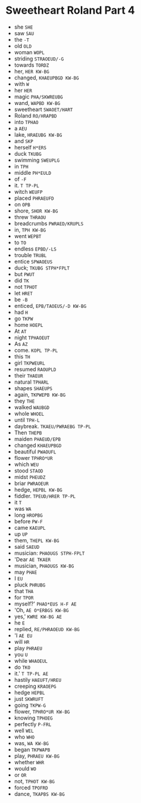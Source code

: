 # Sweetheart Roland Part 4

* she `SHE`
* saw `SAU`
* the `-T`
* old `OLD`
* woman `WOPL`
* striding `STRAOEUD/-G`
* towards `TORDZ`
* her, `HER KW-BG`
* changed, `KHAEUPBGD KW-BG`
* with `W`
* her `HER`
* magic `PHA/SKWREUBG`
* wand, `WAPBD KW-BG`
* sweetheart `SWAOET/HART`
* Roland `RO/HRAPBD`
* into `TPHAO`
* a `AEU`
* lake, `HRAEUBG KW-BG`
* and `SKP`
* herself `H*ERS`
* duck `TKUBG`
* swimming `SWEUPLG`
* in `TPH`
* middle `PH*EULD`
* of `-F`
* it. `T TP-PL`
* witch `WEUFP`
* placed `PHRAEUFD`
* on `OPB`
* shore, `SHOR KW-BG`
* threw `THRAOU`
* breadcrumbs `PWRAED/KRUPLS`
* in, `TPH KW-BG`
* went `WEPBT`
* to `TO`
* endless `EPBD/-LS`
* trouble `TRUBL`
* entice `SPWAOEUS`
* duck; `TKUBG STPH*FPLT`
* but `PWUT`
* did `TK`
* not `TPHOT`
* let `HRET`
* be `-B`
* enticed, `EPB/TAOEUS/-D KW-BG`
* had `H`
* go `TKPW`
* home `HOEPL`
* At `AT`
* night `TPHAOEUT`
* As `AZ`
* come. `KOPL TP-PL`
* this `TH`
* girl `TKPWEURL`
* resumed `RAOUPLD`
* their `THAEUR`
* natural `TPHARL`
* shapes `SHAEUPS`
* again, `TKPWEPB KW-BG`
* they `THE`
* walked `WAUBGD`
* whole `WHOEL`
* until `TPH-L`
* daybreak. `TKAEU/PWRAEBG TP-PL`
* Then `THEPB`
* maiden `PHAEUD/EPB`
* changed `KHAEUPBGD`
* beautiful `PWAOUFL`
* flower `TPHRO*UR`
* which `WEU`
* stood `STAOD`
* midst `PHEUDZ`
* briar `PWRAOEUR`
* hedge, `HEPBL KW-BG`
* fiddler. `TPEUD/HRER TP-PL`
* it `T`
* was `WA`
* long `HROPBG`
* before `PW-F`
* came `KAEUPL`
* up `UP`
* them, `THEPL KW-BG`
* said `SAEUD`
* musician: `PHAOUGS STPH-FPLT`
* 'Dear `AE TKAER`
* musician, `PHAOUGS KW-BG`
* may `PHAE`
* I `EU`
* pluck `PHRUBG`
* that `THA`
* for `TPOR`
* myself?' `PHAO*EUS H-F AE`
* 'Oh, `AE O*ERBGS KW-BG`
* yes,' `KWRE KW-BG AE`
* he `E`
* replied, `RE/PHRAOEUD KW-BG`
* 'I `AE EU`
* will `HR`
* play `PHRAEU`
* you `U`
* while `WHAOEUL`
* do `TKO`
* it.' `T TP-PL AE`
* hastily `HAEUFT/HREU`
* creeping `KRAOEPG`
* hedge `HEPBL`
* just `SKWRUFT`
* going `TKPW-G`
* flower, `TPHRO*UR KW-BG`
* knowing `TPHOEG`
* perfectly `P-FRL`
* well `WEL`
* who `WHO`
* was, `WA KW-BG`
* began `TKPWAPB`
* play, `PHRAEU KW-BG`
* whether `WHR`
* would `WO`
* or `OR`
* not, `TPHOT KW-BG`
* forced `TPOFRD`
* dance, `TKAPBS KW-BG`
